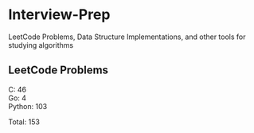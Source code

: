 # Interview-Prep
LeetCode Problems, Data Structure Implementations, and other tools for studying algorithms

## LeetCode Problems
C:      46<br/>
Go:     4<br/>
Python: 103<br/>

Total:  153
